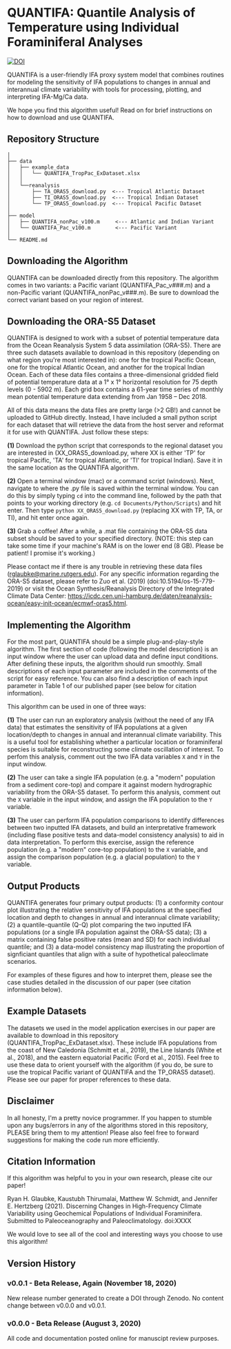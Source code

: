 # QUANTIFA: Quantile Analysis of Temperature using Individual Foraminiferal Analyses
[![DOI](https://zenodo.org/badge/313988706.svg)](https://zenodo.org/badge/latestdoi/313988706)

QUANTIFA is a user-friendly IFA proxy system model that combines routines for modeling the sensitivity of IFA populations to changes in annual and interannual climate variability with tools for processing, plotting, and interpreting IFA-Mg/Ca data.

We hope you find this algorithm useful! Read on for brief instructions on how to download and use QUANTIFA.

## Repository Structure
```
│
├── data
│   ├── example_data
│   │   └── QUANTIFA_TropPac_ExDataset.xlsx
│   │ 
│   └──reanalysis
│       ├── TA_ORAS5_download.py  <--- Tropical Atlantic Dataset
│       ├── TI_ORAS5_download.py  <--- Tropical Indian Dataset
│       └── TP_ORAS5_download.py  <--- Tropical Pacific Dataset
│
├── model
│   ├── QUANTIFA_nonPac_v100.m     <--- Atlantic and Indian Variant
│   └── QUANTIFA_Pac_v100.m        <--- Pacific Variant
│
└── README.md
```
## Downloading the Algorithm
QUANTIFA can be downloaded directly from this repository. The algorithm comes in two variants: a Pacific variant (QUANTIFA_Pac_v###.m) and a non-Pacific variant (QUANTIFA_nonPac_v###.m). Be sure to download the correct variant based on your region of interest.

## Downloading the ORA-S5 Dataset
QUANTIFA is designed to work with a subset of potential temperature data from the Ocean Reanalysis System 5 data assimilation (ORA-S5). There are three such datasets available to download in this repository (depending on what region you're most interested in): one for the tropical Pacific Ocean, one for the tropical Atlantic Ocean, and another for the tropical Indian Ocean. Each of these data files contains a three-dimensional gridded field of potential temperature data at a 1° x 1° horizontal resolution for 75 depth levels (0 - 5902 m). Each grid box contains a 61-year time series of monthly mean potential temperature data extending from Jan 1958 – Dec 2018.

All of this data means the data files are pretty large (>2 GB!) and cannot be uploaded to GitHub directly. Instead, I have included a small python script for each dataset that will retrieve the data from the host server and reformat it for use with QUANTIFA. Just follow these steps:

**(1)** Download the python script that corresponds to the regional dataset you are interested in (XX_ORAS5_download.py, where XX is either 'TP' for tropical Pacific, 'TA' for tropical Atlantic, or 'TI' for tropical Indian). Save it in the same location as the QUANTIFA algorithm.

**(2)** Open a terminal window (mac) or a command script (windows). Next, navigate to where the .py file is saved within the terminal window. You can do this by simply typing ```cd``` into the command line, followed by the path that points to your working directory (e.g. ```cd Documents/Python/Scripts```) and hit enter. Then type ```python XX_ORAS5_download.py``` (replacing XX with TP, TA, or TI), and hit enter once again.

**(3)** Grab a coffee! After a while, a .mat file containing the ORA-S5 data subset should be saved to your specified directory. (NOTE: this step can take some time if your machine's RAM is on the lower end (8 GB). Please be patient! I promise it's working.)

Please contact me if there is any trouble in retrieving these data files (rglaubke@marine.rutgers.edu). For any specific information regarding the ORA-S5 dataset, please refer to Zuo et al. (2019) (doi:10.5194/os-15-779-2019) or visit the Ocean Synthesis/Reanalysis Directory of the Integrated Climate Data Center: https://icdc.cen.uni-hamburg.de/daten/reanalysis-ocean/easy-init-ocean/ecmwf-oras5.html.

## Implementing the Algorithm
For the most part, QUANTIFA should be a simple plug-and-play-style algorithm. The first section of code (following the model description) is an input window where the user can upload data and define input conditions. After defining these inputs, the algorithm should run smoothly. Small descriptions of each input parameter are included in the comments of the script for easy reference. You can also find a description of each input parameter in Table 1 of our published paper (see below for citation information).

This algorithm can be used in one of three ways:

**(1)** The user can run an exploratory analysis (without the need of any IFA data) that estimates the sensitivity of IFA populations at a given location/depth to changes in annual and interannual climate variability. This is a useful tool for establishing whether a particular location or foraminiferal species is suitable for reconstructing some climate oscillation of interest. To perfom this analysis, comment out the two IFA data variables ```X``` and ```Y``` in the input window.

**(2)** The user can take a single IFA population (e.g. a "modern" population from a sediment core-top) and compare it against modern hydrographic variability from the ORA-S5 dataset. To perform this analysis, comment out the ```X``` variable in the input window, and assign the IFA population to the ```Y``` variable.

**(3)** The user can perform IFA population comparisons to identify differences between two inputted IFA datasets, and build an interpretative framework (including flase positive tests and data-model consistency analysis) to aid in data interpretation. To perform this exercise, assign the reference population (e.g. a "modern" core-top population) to the ```X``` variable, and assign the comparison population (e.g. a glacial population) to the ```Y``` variable.

## Output Products
QUANTIFA generates four primary output products: (1) a conformity contour plot illustrating the relative sensitivity of IFA populations at the specified location and depth to changes in annual and interannual climate variability; (2) a quantile-quantile (Q-Q) plot comparing the two inputted IFA populations (or a single IFA population against the ORA-S5 data); (3) a matrix containing false positive rates (mean and SD) for each individual quantile; and (3) a data-model consistency map illustrating the proportion of signficiant quantiles that align with a suite of hypothetical paleoclimate scenarios.

For examples of these figures and how to interpret them, please see the case studies detailed in the discussion of our paper (see citation information below).

## Example Datasets
The datasets we used in the model application exercises in our paper are available to download in this repository (QUANTIFA_TropPac_ExDataset.xlsx). These include IFA populations from the coast of New Caledonia (Schmitt et al., 2019), the Line Islands (White et al., 2018), and the eastern equatorial Pacific (Ford et al., 2015). Feel free to use these data to orient yourself with the algorithm (if you do, be sure to use the tropical Pacific variant of QUANTIFA and the TP_ORAS5 dataset). Please see our paper for proper references to these data.

## Disclaimer
In all honesty, I'm a pretty novice programmer. If you happen to stumble upon any bugs/errors in any of the algorithms stored in this repository, PLEASE bring them to my attention! Please also feel free to forward suggestions for making the code run more efficiently.

## Citation Information
If this algorithm was helpful to you in your own research, please cite our paper!

Ryan H. Glaubke, Kaustubh Thirumalai, Matthew W. Schmidt, and Jennifer E. Hertzberg (2021). Discerning Changes in High-Frequency Climate Variability using Geochemical Populations of Individual Foraminifera. Submitted to Paleoceanography and Paleoclimatology. doi:XXXX

We would love to see all of the cool and interesting ways you choose to use this algorithm!

## Version History
### v0.0.1 - Beta Release, Again (November 18, 2020)
New release number generated to create a DOI through Zenodo. No content change between v0.0.0 and v0.0.1.
### v0.0.0 - Beta Release (August 3, 2020)
All code and documentation posted online for manuscipt review purposes.
